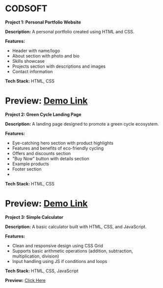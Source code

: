 # CODSOFT
**Project 1: Personal Portfolio Website**

**Description:**
  A personal portfolio created using HTML and CSS.

**Features:**
- Header with name/logo
- About section with photo and bio
- Skills showcase
- Projects section with descriptions and images
- Contact information

**Tech Stack:**
  HTML, CSS

**Preview:** [ Demo Link]()
==============================================================================================================================================================================================================
**Project 2: Green Cycle Landing Page**

**Description:**
  A landing page designed to promote a green cycle ecosystem.

**Features:**
- Eye-catching hero section with product highlights
- Features and benefits of eco-friendly cycling
- Offers and discounts section
- "Buy Now" button with details section
- Example products
- Footer section
- 
**Tech Stack:**
  HTML, CSS

**Preview:** [ Demo Link]()
==============================================================================================================================================================================================================
**Project 3: Simple Calculator**

**Description:**
  A basic calculator built with HTML, CSS, and JavaScript.

**Features:**
- Clean and responsive design using CSS Grid
- Supports basic arithmetic operations (addition, subtraction, multiplication, division)
- Input handling using JS if conditions and loops

**Tech Stack:**
  HTML, CSS, JavaScript

**Preview:** [Click Here]()


